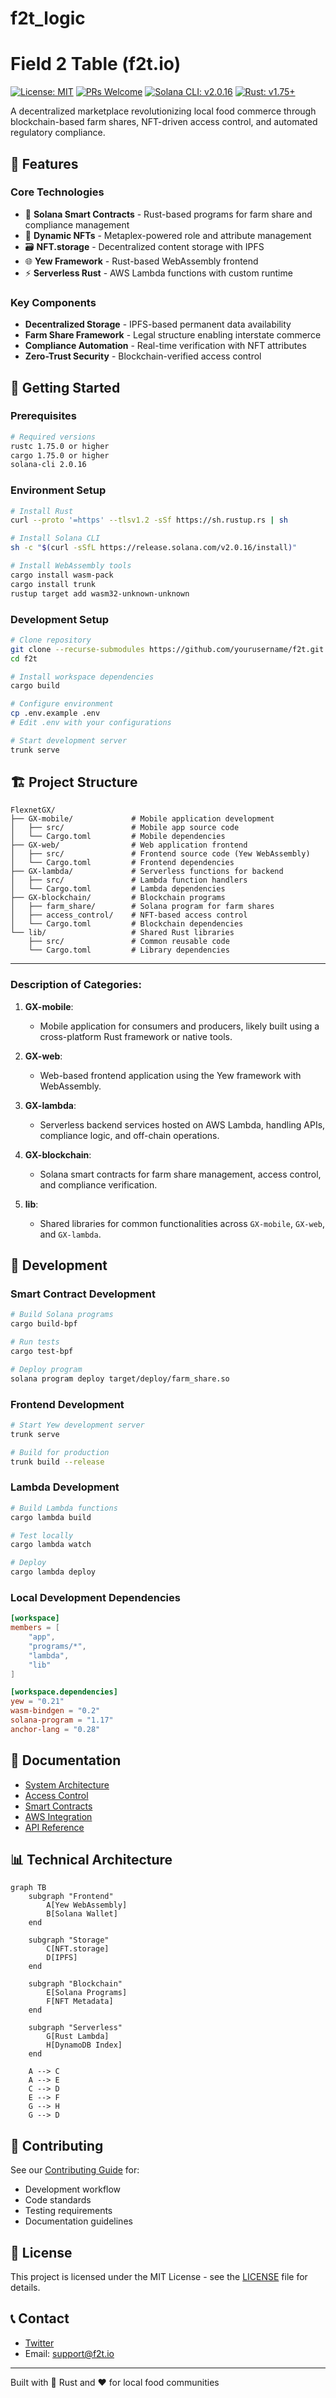 # f2t_logic
# Field 2 Table (f2t.io)

[![License: MIT](https://img.shields.io/badge/License-MIT-yellow.svg)](https://opensource.org/licenses/MIT)
[![PRs Welcome](https://img.shields.io/badge/PRs-welcome-brightgreen.svg)](http://makeapullrequest.com)
[![Solana CLI: v2.0.16](https://img.shields.io/badge/Solana%20CLI-v2.0.16-blue)](https://docs.solana.com/cli)
[![Rust: v1.75+](https://img.shields.io/badge/Rust-v1.75%2B-orange)](https://www.rust-lang.org/)

A decentralized marketplace revolutionizing local food commerce through blockchain-based farm shares, NFT-driven access control, and automated regulatory compliance.

## 🌟 Features

### Core Technologies
- 🔗 **Solana Smart Contracts** - Rust-based programs for farm share and compliance management
- 🎫 **Dynamic NFTs** - Metaplex-powered role and attribute management
- 🗃️ **NFT.storage** - Decentralized content storage with IPFS
- 🌐 **Yew Framework** - Rust-based WebAssembly frontend
- ⚡ **Serverless Rust** - AWS Lambda functions with custom runtime

### Key Components
- **Decentralized Storage** - IPFS-based permanent data availability
- **Farm Share Framework** - Legal structure enabling interstate commerce
- **Compliance Automation** - Real-time verification with NFT attributes
- **Zero-Trust Security** - Blockchain-verified access control

## 🚀 Getting Started

### Prerequisites
```bash
# Required versions
rustc 1.75.0 or higher
cargo 1.75.0 or higher
solana-cli 2.0.16
```

### Environment Setup
```bash
# Install Rust
curl --proto '=https' --tlsv1.2 -sSf https://sh.rustup.rs | sh

# Install Solana CLI
sh -c "$(curl -sSfL https://release.solana.com/v2.0.16/install)"

# Install WebAssembly tools
cargo install wasm-pack
cargo install trunk
rustup target add wasm32-unknown-unknown
```

### Development Setup
```bash
# Clone repository
git clone --recurse-submodules https://github.com/yourusername/f2t.git
cd f2t

# Install workspace dependencies
cargo build

# Configure environment
cp .env.example .env
# Edit .env with your configurations

# Start development server
trunk serve
```

## 🏗️ Project Structure

```
FlexnetGX/
├── GX-mobile/             # Mobile application development
│   ├── src/               # Mobile app source code
│   └── Cargo.toml         # Mobile dependencies
├── GX-web/                # Web application frontend
│   ├── src/               # Frontend source code (Yew WebAssembly)
│   └── Cargo.toml         # Frontend dependencies
├── GX-lambda/             # Serverless functions for backend
│   ├── src/               # Lambda function handlers
│   └── Cargo.toml         # Lambda dependencies
├── GX-blockchain/         # Blockchain programs
│   ├── farm_share/        # Solana program for farm shares
│   ├── access_control/    # NFT-based access control
│   └── Cargo.toml         # Blockchain dependencies
└── lib/                   # Shared Rust libraries
    ├── src/               # Common reusable code
    └── Cargo.toml         # Library dependencies
```

---

### Description of Categories:
1. **GX-mobile**:  
   - Mobile application for consumers and producers, likely built using a cross-platform Rust framework or native tools.  

2. **GX-web**:  
   - Web-based frontend application using the Yew framework with WebAssembly.  

3. **GX-lambda**:  
   - Serverless backend services hosted on AWS Lambda, handling APIs, compliance logic, and off-chain operations.  

4. **GX-blockchain**:  
   - Solana smart contracts for farm share management, access control, and compliance verification.  

5. **lib**:  
   - Shared libraries for common functionalities across `GX-mobile`, `GX-web`, and `GX-lambda`.



## 🔧 Development

### Smart Contract Development
```bash
# Build Solana programs
cargo build-bpf

# Run tests
cargo test-bpf

# Deploy program
solana program deploy target/deploy/farm_share.so
```

### Frontend Development
```bash
# Start Yew development server
trunk serve

# Build for production
trunk build --release
```

### Lambda Development
```bash
# Build Lambda functions
cargo lambda build

# Test locally
cargo lambda watch

# Deploy
cargo lambda deploy
```

### Local Development Dependencies
```toml
[workspace]
members = [
    "app",
    "programs/*",
    "lambda",
    "lib"
]

[workspace.dependencies]
yew = "0.21"
wasm-bindgen = "0.2"
solana-program = "1.17"
anchor-lang = "0.28"
```

## 📖 Documentation

- [System Architecture](./docs/architecture.md)
- [Access Control](./docs/accessControlSystem.md)
- [Smart Contracts](./docs/smartContracts.md)
- [AWS Integration](./docs/awsIntegration.md)
- [API Reference](./docs/apiReference.md)

## 📊 Technical Architecture

```mermaid
graph TB
    subgraph "Frontend"
        A[Yew WebAssembly]
        B[Solana Wallet]
    end
    
    subgraph "Storage"
        C[NFT.storage]
        D[IPFS]
    end
    
    subgraph "Blockchain"
        E[Solana Programs]
        F[NFT Metadata]
    end
    
    subgraph "Serverless"
        G[Rust Lambda]
        H[DynamoDB Index]
    end
    
    A --> C
    A --> E
    C --> D
    E --> F
    G --> H
    G --> D
```

## 🤝 Contributing

See our [Contributing Guide](CONTRIBUTING.md) for:
- Development workflow
- Code standards
- Testing requirements
- Documentation guidelines

## 📜 License

This project is licensed under the MIT License - see the [LICENSE](LICENSE) file for details.

## 📞 Contact

- [Twitter](https://twitter.com/f2t_io)
- Email: support@f2t.io

---
Built with 🦀 Rust and ❤️ for local food communities